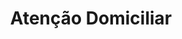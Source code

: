 ---
layout: default
title: Atenção Domiciliar
nav_order: 13
has_children: true
description: "Manual e-SUS APS"
permalink: /docs/CDS
last_modified_date: "01/02/2021"
---